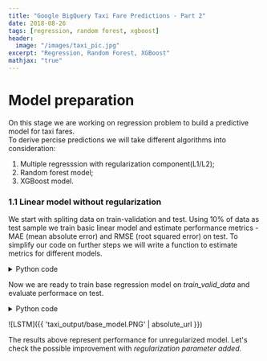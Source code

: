 ```yaml
---
title: "Google BigQuery Taxi Fare Predictions - Part 2"
date: 2018-08-26
tags: [regression, random forest, xgboost]
header:
  image: "/images/taxi_pic.jpg"
excerpt: "Regression, Random Forest, XGBoost"
mathjax: "true"
---
```


# Model preparation

On this stage we are working on regression problem to build a predictive model for taxi fares.<br>
To derive percise predictions we will take different algorithms into consideration:

1. Multiple regresssion with regularization component(L1/L2);
2. Random forest model;
3. XGBoost model.

### 1.1 Linear model without regularization

We start with spliting data on train-validation and test. Using 10% of data as test sample we train basic linear model and estimate performance metrics - MAE (mean absolute error) and RMSE (root squared error) on test. 
To simplify our code on further steps we will write a function to estimate metrics for different models. 
<details><summary>Python code</summary> 
  
 ```python
"""
- perform train_test_split() mudule for data split
- separate the  relevant features list and target as an output 

"""
train_valid_data, test_data = train_test_split(data, test_size=0.1)

features=['dropoff_longitude','dropoff_latitude', 'pickup_longitude', 'pickup_latitude', 
         'distance_trip', 'diff', 'passenger_count', 'dropoff_month', 'dropoff_day', 'dropoff_hour',
         'pickup_month', 'pickup_day', 'pickup_hour']
output='fare_amount'

"""
- define the function to compute errors 
- print the result on test data

"""

def compute_error(predictions, true_values):
    resid=true_values-predictions
    rss = sum(resid*resid)
    # computing root mean absolute error 
    mae_true=sum(abs(resid))/len(predictions)
    # computing root mean squared error 
    mse_true=rss/len(resid)
    rmse_true=np.sqrt(mse_true)
    
    print "RMSE on test equals "+ "{:.{}f}".format( rmse_true, 2 )
    print "MAE on test  equals "+"{:.{}f}".format( mae_true, 2 )  

 ```
</details>


Now we are ready to train base regression model on *train_valid_data* and evaluate performace on test. 

<details><summary>Python code</summary> 
  
<p>
  
 ```python
"""
- create a linear regression object
- fit with train-validation data
- make predictions on test

"""
linear=LinearRegression(normalize=True)
linear.fit(train_valid_data[features], train_valid_data[output])
predictions=linear.predict(test_data[features])
compute_error(predictions, test_data[output])

 ```
 </p>
</details>



![LSTM]({{ 'taxi_output/base_model.PNG' | absolute_url }})

The results above represent performance for unregularized model. Let's check the possible improvement with *regularization parameter added.*
